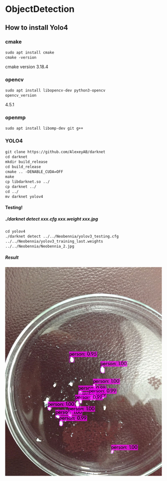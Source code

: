 # ObjectDetection

## How to install Yolo4
### cmake
    sudo apt install cmake
    cmake -version
cmake version 3.18.4
### opencv
    sudo apt install libopencv-dev python3-opencv
    opencv_version
4.5.1
### openmp
    sudo apt install libomp-dev git g++
### YOLO4
    git clone https://github.com/AlexeyAB/darknet
    cd darknet
    mkdir build_release
    cd build_release
    cmake .. -DENABLE_CUDA=OFF
    make
    cp libdarknet.so ../
    cp darknet ../
    cd ../
    mv darknet yolov4
 #### Testing!
 ##### ./darknet detect xxx.cfg xxx.weight xxx.jpg
    cd yolov4
    ./darknet detect ../../Neobennia/yolov3_testing.cfg ../../Neobennia/yolov3_training_last.weights ../../Neobennia/Neobennia_2.jpg
##### Result
![Resul](predictions.jpg)
